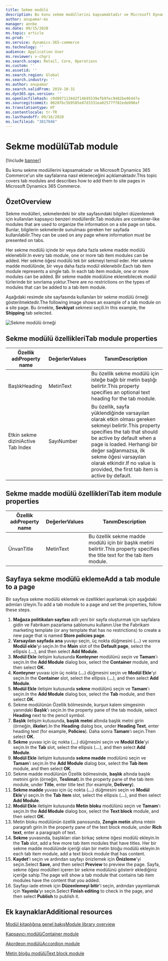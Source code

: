 ```yaml
---
title: Sekme modülü
description: Bu konu sekme modüllerini kapsamaktadır ve Microsoft Dynamics 365 Commerce'un site sayfalarına nasıl ekleneceğini açıklamaktadır.
author: anupamar-ms
manager: annbe
ms.date: 09/15/2020
ms.topic: article
ms.prod: ''
ms.service: dynamics-365-commerce
ms.technology: ''
audience: Application User
ms.reviewer: v-chgri
ms.search.scope: Retail, Core, Operations
ms.custom: ''
ms.assetid: ''
ms.search.region: Global
ms.search.industry: ''
ms.author: anupamar
ms.search.validFrom: 2019-10-31
ms.dyn365.ops.version: ''
ms.openlocfilehash: c9d897113442f14b95539efb9fec9482be96447a
ms.sourcegitcommit: 8028fbc5b9585e87d3331ea02577ff82ede090af
ms.translationtype: HT
ms.contentlocale: tr-TR
ms.lasthandoff: 09/16/2020
ms.locfileid: "3817046"
---
```

# <a name="tab-module"></a><span data-ttu-id="cb3dd-103">Sekme modülü</span><span class="sxs-lookup"><span data-stu-id="cb3dd-103">Tab module</span></span>

[!include [banner](includes/banner.md)]

<span data-ttu-id="cb3dd-104">Bu konu sekme modüllerini kapsamaktadır ve Microsoft Dynamics 365 Commerce'un site sayfalarına nasıl ekleneceğini açıklamaktadır.</span><span class="sxs-lookup"><span data-stu-id="cb3dd-104">This topic covers tab modules and describes how to add them to site pages in Microsoft Dynamics 365 Commerce.</span></span>

## <a name="overview"></a><span data-ttu-id="cb3dd-105">Özet</span><span class="sxs-lookup"><span data-stu-id="cb3dd-105">Overview</span></span>

<span data-ttu-id="cb3dd-106">Sekme modülleri, sekmelerdeki bir site sayfasındaki bilgileri düzenlemek için kullanılan kapsayıcı benzeri modüllerdir.</span><span class="sxs-lookup"><span data-stu-id="cb3dd-106">Tab modules are container-like modules that are used to organize the information on a site page on tabs.</span></span> <span data-ttu-id="cb3dd-107">Bunlar, bilgilerin sekmelerde sunulması gereken her sayfada kullanılabilir.</span><span class="sxs-lookup"><span data-stu-id="cb3dd-107">They can be used on any page where information must be presented on tabs.</span></span>

<span data-ttu-id="cb3dd-108">Her sekme modülü içinde bir veya daha fazla sekme madde modülü eklenebilir.</span><span class="sxs-lookup"><span data-stu-id="cb3dd-108">In every tab module, one or more tab item modules can be added.</span></span> <span data-ttu-id="cb3dd-109">Her sekme öğesi modülü tek bir sekmeyi temsil eder. Her sekme madde modülünde, bir veya daha fazla modül eklenebilir.</span><span class="sxs-lookup"><span data-stu-id="cb3dd-109">Each tab item module represents a single tab. In each tab item module, one or more modules can be added.</span></span> <span data-ttu-id="cb3dd-110">Bir sekme madde modülüne eklenebilecek modül türlerinde bir sınırlama yoktur.</span><span class="sxs-lookup"><span data-stu-id="cb3dd-110">There are no restrictions on the types of modules that can be added to a tab item module.</span></span>

<span data-ttu-id="cb3dd-111">Aşağıdaki resimde site sayfasında kullanılan bir sekme modülü örneği gösterilmektedir.</span><span class="sxs-lookup"><span data-stu-id="cb3dd-111">The following image shows an example of a tab module on a site page.</span></span> <span data-ttu-id="cb3dd-112">Bu örnekte, **Sevkiyat** sekmesi seçili.</span><span class="sxs-lookup"><span data-stu-id="cb3dd-112">In this example, the **Shipping** tab selected.</span></span>

![Sekme modülü örneği](./media/ecommerce-tab.PNG)

## <a name="tab-module-properties"></a><span data-ttu-id="cb3dd-114">Sekme modülü özellikleri</span><span class="sxs-lookup"><span data-stu-id="cb3dd-114">Tab module properties</span></span>

| <span data-ttu-id="cb3dd-115">Özellik adı</span><span class="sxs-lookup"><span data-stu-id="cb3dd-115">Property name</span></span> | <span data-ttu-id="cb3dd-116">Değerler</span><span class="sxs-lookup"><span data-stu-id="cb3dd-116">Values</span></span> | <span data-ttu-id="cb3dd-117">Tanım</span><span class="sxs-lookup"><span data-stu-id="cb3dd-117">Description</span></span> |
|---------------|--------|-------------|
| <span data-ttu-id="cb3dd-118">Başlık</span><span class="sxs-lookup"><span data-stu-id="cb3dd-118">Heading</span></span> | <span data-ttu-id="cb3dd-119">Metin</span><span class="sxs-lookup"><span data-stu-id="cb3dd-119">Text</span></span> | <span data-ttu-id="cb3dd-120">Bu özellik sekme modülü için isteğe bağlı bir metin başlığı belirtir.</span><span class="sxs-lookup"><span data-stu-id="cb3dd-120">This property specifies an optional text heading for the tab module.</span></span> |
| <span data-ttu-id="cb3dd-121">Etkin sekme dizini</span><span class="sxs-lookup"><span data-stu-id="cb3dd-121">Active Tab Index</span></span> | <span data-ttu-id="cb3dd-122">Sayı</span><span class="sxs-lookup"><span data-stu-id="cb3dd-122">Number</span></span> | <span data-ttu-id="cb3dd-123">Bu özellik, sayfa yüklendiğinde varsayılan olarak etkin olması gereken sekmeyi belirtir.</span><span class="sxs-lookup"><span data-stu-id="cb3dd-123">This property specifies the tab that should be active by default when a page is loaded.</span></span> <span data-ttu-id="cb3dd-124">Herhangi bir değer sağlanmazsa, ilk sekme öğesi varsayılan olarak etkindir.</span><span class="sxs-lookup"><span data-stu-id="cb3dd-124">If no value is provided, the first tab item is active by default.</span></span> |

## <a name="tab-item-module-properties"></a><span data-ttu-id="cb3dd-125">Sekme madde modülü özellikleri</span><span class="sxs-lookup"><span data-stu-id="cb3dd-125">Tab item module properties</span></span>

| <span data-ttu-id="cb3dd-126">Özellik adı</span><span class="sxs-lookup"><span data-stu-id="cb3dd-126">Property name</span></span> | <span data-ttu-id="cb3dd-127">Değerler</span><span class="sxs-lookup"><span data-stu-id="cb3dd-127">Values</span></span> | <span data-ttu-id="cb3dd-128">Tanım</span><span class="sxs-lookup"><span data-stu-id="cb3dd-128">Description</span></span> |
|---------------|--------|-------------|
| <span data-ttu-id="cb3dd-129">Ünvan</span><span class="sxs-lookup"><span data-stu-id="cb3dd-129">Title</span></span> | <span data-ttu-id="cb3dd-130">Metin</span><span class="sxs-lookup"><span data-stu-id="cb3dd-130">Text</span></span> | <span data-ttu-id="cb3dd-131">Bu özellik sekme madde modülü için bir başlık metini belirtir.</span><span class="sxs-lookup"><span data-stu-id="cb3dd-131">This property specifies the title text for the tab item module.</span></span> |

## <a name="add-a-tab-module-to-a-page"></a><span data-ttu-id="cb3dd-132">Sayfaya sekme modülü ekleme</span><span class="sxs-lookup"><span data-stu-id="cb3dd-132">Add a tab module to a page</span></span>

<span data-ttu-id="cb3dd-133">Bir sayfaya sekme modülü eklemek ve özellikleri ayarlamak için aşağıdaki adımları izleyin.</span><span class="sxs-lookup"><span data-stu-id="cb3dd-133">To add a tab module to a page and set the properties, follow these steps.</span></span>

1. <span data-ttu-id="cb3dd-134">**Mağaza politikaları sayfası** adlı yeni bir sayfa oluşturmak için sayfalara gidin ve Fabrikam pazarlama şablonunu kullanın.</span><span class="sxs-lookup"><span data-stu-id="cb3dd-134">Use the Fabrikam marketing template (or any template that has no restrictions) to create a new page that is named **Store policies page**.</span></span>
1. <span data-ttu-id="cb3dd-135">**Varsayılan sayfada** **ana** yuvayı seçin, üç nokta düğmesini (**...**) ve sonra **Modül ekle**'yi seçin.</span><span class="sxs-lookup"><span data-stu-id="cb3dd-135">In the **Main** slot of the **Default page**, select the ellipsis (**...**), and then select **Add Module**.</span></span>
1. <span data-ttu-id="cb3dd-136">**Modül Ekle** iletişim kutusunda **Konteyner** modülünü seçin ve **Tamam**'ı seçin.</span><span class="sxs-lookup"><span data-stu-id="cb3dd-136">In the **Add Module** dialog box, select the **Container** module, and then select **OK**.</span></span>
1. <span data-ttu-id="cb3dd-137">**Konteyner** yuvası için üç nokta (**...**) düğmesini seçin ve **Modül Ekle**'yi seçin.</span><span class="sxs-lookup"><span data-stu-id="cb3dd-137">In the **Container** slot, select the ellipsis (**...**), and then select **Add Module**.</span></span>
1. <span data-ttu-id="cb3dd-138">**Modül Ekle** iletişim kutusunda **sekme** modülünü seçin ve **Tamam**'ı seçin.</span><span class="sxs-lookup"><span data-stu-id="cb3dd-138">In the **Add Module** dialog box, select the **Tab** module, and then select **OK**.</span></span>
1. <span data-ttu-id="cb3dd-139">Sekme modülünün Özellik bölmesinde, kurşun kalem simgesinin yanındaki **Başlık**'ı seçin.</span><span class="sxs-lookup"><span data-stu-id="cb3dd-139">In the property pane of the tab module, select **Heading** next to the pencil symbol.</span></span>
1. <span data-ttu-id="cb3dd-140">**Başlık** iletişim kutusunda, **başlık metni** altında başlık metni girin (örneğin, **ilkeler**).</span><span class="sxs-lookup"><span data-stu-id="cb3dd-140">In the **Heading** dialog box, under **Heading Text**, enter heading text (for example, **Policies**).</span></span> <span data-ttu-id="cb3dd-141">Daha sonra **Tamam**'ı seçin.</span><span class="sxs-lookup"><span data-stu-id="cb3dd-141">Then select **OK**.</span></span>
1. <span data-ttu-id="cb3dd-142">**Sekme** yuvası için üç nokta (**...**) düğmesini seçin ve **Modül Ekle**'yi seçin.</span><span class="sxs-lookup"><span data-stu-id="cb3dd-142">In the **Tab** slot, select the ellipsis (**...**), and then select **Add Module**.</span></span>
1. <span data-ttu-id="cb3dd-143">**Modül Ekle** iletişim kutusunda **sekme madde** modülünü seçin ve **Tamam**'ı seçin.</span><span class="sxs-lookup"><span data-stu-id="cb3dd-143">In the **Add Module** dialog box, select the **Tab item** module, and then select **OK**.</span></span>
1. <span data-ttu-id="cb3dd-144">Sekme madde modülünün Özellik bölmesinde, **başlık** altında başlık metnini girin (örneğin, **Teslimat**).</span><span class="sxs-lookup"><span data-stu-id="cb3dd-144">In the property pane of the tab item module, under **Title**, enter title text (for example, **Delivery**).</span></span>
1. <span data-ttu-id="cb3dd-145">**Sekme madde** yuvası için üç nokta (**...**) düğmesini seçin ve **Modül Ekle**'yi seçin.</span><span class="sxs-lookup"><span data-stu-id="cb3dd-145">In the **Tab item** slot, select the ellipsis (**...**), and then select **Add Module**.</span></span>
1. <span data-ttu-id="cb3dd-146">**Modül Ekle** iletişim kutusunda **Metin bloku** modülünü seçin ve **Tamam**'ı seçin.</span><span class="sxs-lookup"><span data-stu-id="cb3dd-146">In the **Add Module** dialog box, select the **Text block** module, and then select **OK**.</span></span>
1. <span data-ttu-id="cb3dd-147">Metin bloku modülünün özellik panosunda, **Zengin metin** altına mtein paragrafı girin.</span><span class="sxs-lookup"><span data-stu-id="cb3dd-147">In the property pane of the text block module, under **Rich text**, enter a paragraph of text.</span></span>
1. <span data-ttu-id="cb3dd-148">**Sekme** yuvasında, başlıkları olan birkaç sekme öğesi modülü ekleyin.</span><span class="sxs-lookup"><span data-stu-id="cb3dd-148">In the **Tab** slot, add a few more tab item modules that have titles.</span></span> <span data-ttu-id="cb3dd-149">Her bir sekme madde modülünde içeriği olan bir metin bloğu modülü ekleyin.</span><span class="sxs-lookup"><span data-stu-id="cb3dd-149">In each tab item module, add a text block module that has content.</span></span>
1. <span data-ttu-id="cb3dd-150">**Kaydet**'i seçin ve ardından sayfayı önizlemek için **Önizleme**'yi seçin.</span><span class="sxs-lookup"><span data-stu-id="cb3dd-150">Select **Save**, and then select **Preview** to preview the page.</span></span> <span data-ttu-id="cb3dd-151">Sayfa, sekme öğesi modülleri içeren bir sekme modülünü gösterir eklediğiniz içeriğe sahip.</span><span class="sxs-lookup"><span data-stu-id="cb3dd-151">The page will show a tab module that contains tab item modules have the content that you added.</span></span>
1. <span data-ttu-id="cb3dd-152">Sayfayı iade etmek için **Düzenlemeyi bitir**'i seçin, ardından yayımlamak için **Yayımla**'yı seçin.</span><span class="sxs-lookup"><span data-stu-id="cb3dd-152">Select **Finish editing** to check in the page, and then select **Publish** to publish it.</span></span>

## <a name="additional-resources"></a><span data-ttu-id="cb3dd-153">Ek kaynaklar</span><span class="sxs-lookup"><span data-stu-id="cb3dd-153">Additional resources</span></span>

[<span data-ttu-id="cb3dd-154">Modül kitaplığına genel bakış</span><span class="sxs-lookup"><span data-stu-id="cb3dd-154">Module library overview</span></span>](starter-kit-overview.md)

[<span data-ttu-id="cb3dd-155">Kapsayıcı modülü</span><span class="sxs-lookup"><span data-stu-id="cb3dd-155">Container module</span></span>](add-container-module.md)

[<span data-ttu-id="cb3dd-156">Akordeon modülü</span><span class="sxs-lookup"><span data-stu-id="cb3dd-156">Accordion module</span></span>](add-accordion.md)

[<span data-ttu-id="cb3dd-157">Metin bloğu modülü</span><span class="sxs-lookup"><span data-stu-id="cb3dd-157">Text block module</span></span>](add-content-rich-block.md)
